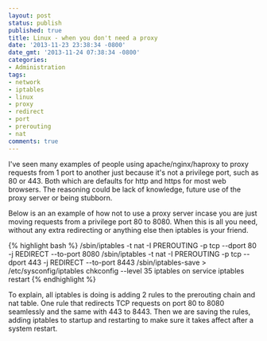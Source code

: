 ```yaml
---
layout: post
status: publish
published: true
title: Linux - when you don't need a proxy
date: '2013-11-23 23:38:34 -0800'
date_gmt: '2013-11-24 07:38:34 -0800'
categories:
- Administration
tags:
- network
- iptables
- linux
- proxy
- redirect
- port
- prerouting
- nat
comments: true
---
```

<p>I've seen many examples of people using apache/nginx/haproxy to proxy requests from 1 port to another just because it's not a privilege port, such as 80 or 443.  Both which are defaults for http and https for most web browsers.  The reasoning could be lack of knowledge, future use of the proxy server or being stubborn.</p>
<p>Below is an an example of how not to use a proxy server incase you are just moving requests from a privilege port 80 to 8080.  When this is all you need, without any extra redirecting or anything else then iptables is your friend.</p>

{% highlight bash %}
/sbin/iptables -t nat -I PREROUTING -p tcp --dport 80 -j REDIRECT --to-port 8080
/sbin/iptables -t nat -I PREROUTING -p tcp --dport 443 -j REDIRECT --to-port 8443
/sbin/iptables-save > /etc/sysconfig/iptables
chkconfig --level 35 iptables on
service iptables restart
{% endhighlight %}

<p>To explain, all iptables is doing is adding 2 rules to the prerouting chain and nat table.  One rule that redirects TCP requests on port 80 to 8080 seamlessly and the same with 443 to 8443.  Then we are saving the rules, adding iptables to startup and restarting to make sure it takes affect after a system restart.</p>
